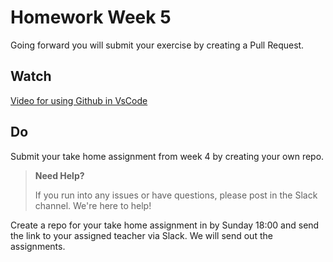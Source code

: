 # Homework Week 5

Going forward you will submit your exercise by creating a Pull Request.

## Watch

[Video for using Github in VsCode](https://www.youtube.com/watch?v=i_23KUAEtUM)

## Do

Submit your take home assignment from week 4 by creating your own repo.

> **Need Help?**
>
> If you run into any issues or have questions, please post in the Slack channel. We're here to help!

Create a repo for your take home assignment in by Sunday 18:00 and send the link to your assigned teacher via Slack. We will send out the assignments.
